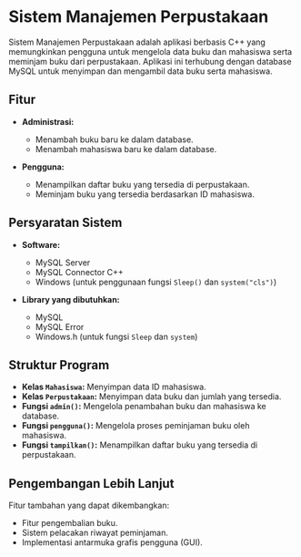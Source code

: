 # Sistem Manajemen Perpustakaan

Sistem Manajemen Perpustakaan adalah aplikasi berbasis C++ yang memungkinkan pengguna untuk mengelola data buku dan mahasiswa serta meminjam buku dari perpustakaan. Aplikasi ini terhubung dengan database MySQL untuk menyimpan dan mengambil data buku serta mahasiswa.

## Fitur

- **Administrasi:**
  - Menambah buku baru ke dalam database.
  - Menambah mahasiswa baru ke dalam database.
  
- **Pengguna:**
  - Menampilkan daftar buku yang tersedia di perpustakaan.
  - Meminjam buku yang tersedia berdasarkan ID mahasiswa.

## Persyaratan Sistem

- **Software:**
  - MySQL Server
  - MySQL Connector C++
  - Windows (untuk penggunaan fungsi `Sleep()` dan `system("cls")`)

- **Library yang dibutuhkan:**
  - MySQL
  - MySQL Error
  - Windows.h (untuk fungsi `Sleep` dan `system`)

## Struktur Program

- **Kelas `Mahasiswa`:** Menyimpan data ID mahasiswa.
- **Kelas `Perpustakaan`:** Menyimpan data buku dan jumlah yang tersedia.
- **Fungsi `admin()`:** Mengelola penambahan buku dan mahasiswa ke database.
- **Fungsi `pengguna()`:** Mengelola proses peminjaman buku oleh mahasiswa.
- **Fungsi `tampilkan()`:** Menampilkan daftar buku yang tersedia di perpustakaan.

## Pengembangan Lebih Lanjut

Fitur tambahan yang dapat dikembangkan:
- Fitur pengembalian buku.
- Sistem pelacakan riwayat peminjaman.
- Implementasi antarmuka grafis pengguna (GUI).
